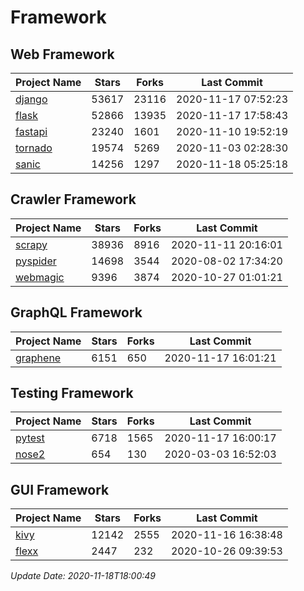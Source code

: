 # Framework

## Web Framework
| Project Name | Stars | Forks | Last Commit |
| ------------ | ----- | ----- | ----------- |
| [django](https://github.com/django/django) | 53617 | 23116 | 2020-11-17 07:52:23 |
| [flask](https://github.com/pallets/flask) | 52866 | 13935 | 2020-11-17 17:58:43 |
| [fastapi](https://github.com/tiangolo/fastapi) | 23240 | 1601 | 2020-11-10 19:52:19 |
| [tornado](https://github.com/tornadoweb/tornado) | 19574 | 5269 | 2020-11-03 02:28:30 |
| [sanic](https://github.com/huge-success/sanic) | 14256 | 1297 | 2020-11-18 05:25:18 |

## Crawler Framework
| Project Name | Stars | Forks | Last Commit |
| ------------ | ----- | ----- | ----------- |
| [scrapy](https://github.com/scrapy/scrapy) | 38936 | 8916 | 2020-11-11 20:16:01 |
| [pyspider](https://github.com/binux/pyspider) | 14698 | 3544 | 2020-08-02 17:34:20 |
| [webmagic](https://github.com/code4craft/webmagic) | 9396 | 3874 | 2020-10-27 01:01:21 |

## GraphQL Framework
| Project Name | Stars | Forks | Last Commit |
| ------------ | ----- | ----- | ----------- |
| [graphene](https://github.com/graphql-python/graphene) | 6151 | 650 | 2020-11-17 16:01:21 |

## Testing Framework
| Project Name | Stars | Forks | Last Commit |
| ------------ | ----- | ----- | ----------- |
| [pytest](https://github.com/pytest-dev/pytest) | 6718 | 1565 | 2020-11-17 16:00:17 |
| [nose2](https://github.com/nose-devs/nose2) | 654 | 130 | 2020-03-03 16:52:03 |

## GUI Framework
| Project Name | Stars | Forks | Last Commit |
| ------------ | ----- | ----- | ----------- |
| [kivy](https://github.com/kivy/kivy) | 12142 | 2555 | 2020-11-16 16:38:48 |
| [flexx](https://github.com/flexxui/flexx) | 2447 | 232 | 2020-10-26 09:39:53 |

*Update Date: 2020-11-18T18:00:49*